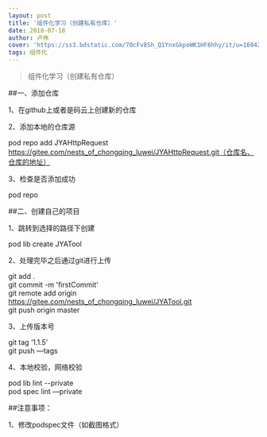 ```yaml
---
layout: post
title: '组件化学习（创建私有仓库）'
date: 2018-07-18
author: 卢伟
cover: 'https://ss3.bdstatic.com/70cFv8Sh_Q1YnxGkpoWK1HF6hhy/it/u=1694240432,3664501847&fm=27&gp=0.jpg'
tags: 组件化
---
```


> 组件化学习（创建私有仓库）

##一、添加仓库   

1、在github上或者是码云上创建新的仓库  

2、添加本地的仓库源  

pod repo add  JYAHttpRequest  https://gitee.com/nests_of_chongqing_luwei/JYAHttpRequest.git（仓库名、仓库的地址）  

3、检查是否添加成功  

pod repo  

##二、创建自己的项目  

1、跳转到选择的路径下创建  

pod lib create JYATool  

2、处理完毕之后通过git进行上传  

git add .  
git commit -m 'firstCommit'  
git remote add origin https://gitee.com/nests_of_chongqing_luwei/JYATool.git  
git push origin master  
 
3、上传版本号  

git tag ‘1.1.5’  
git push —tags  

4、本地校验，网络校验  

pod lib lint --private  
pod spec lint —private  

##注意事项：  

1、修改podspec文件（如截图格式）  
